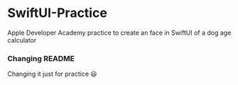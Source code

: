 # SwiftUI-Practice
Apple Developer Academy practice to create an face in SwiftUI of a dog age calculator

### Changing README
Changing it just for practice 😃
